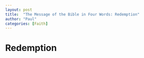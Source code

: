 ```yaml
---
layout: post
title:  "The Message of the Bible in Four Words: Redemption"
author: "Paul"
categories: [Faith]
---
```


# **Redemption**


